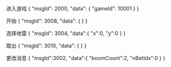 进入游戏
{
"msgId": 2000,
"data": {
"gameId": 10001
}
}


开始
{
"msgId": 3008,
"data": {
}
}

选择地雷
{
"msgId": 3004,
"data":{
    "x":0,
    "y":0
}
}

取出
{
"msgId": 3010,
"data": {
}
}

更改消息
{
"msgId":3002,
"data":{
"boomCount":2,
"nBetIdx":0
}
}